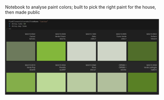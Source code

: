 Notebook to analyse paint colors; built to pick the right paint for the house, then made public

![](screenshot.jpg)
